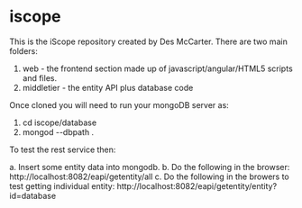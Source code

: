 # iscope

This is the iScope repository created by Des McCarter. There are two main folders:

1. web - the frontend section made up of javascript/angular/HTML5 scripts and files.
2. middletier - the entity API plus database code

Once cloned you will need to run your mongoDB server as:

1. cd iscope/database
2. mongod --dbpath .

To test the rest service then:

a. Insert some entity data into mongodb.
b. Do the following in the browser: http://localhost:8082/eapi/getentity/all
c. Do the following in the browers to test getting individual entity: http://localhost:8082/eapi/getentity/entity?id=database
